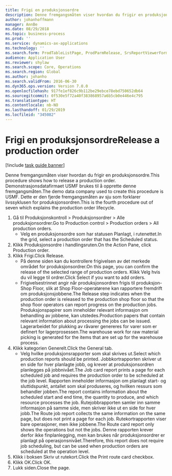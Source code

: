 ```yaml
---
title: Frigi en produksjonsordre
description: Denne fremgangsmåten viser hvordan du frigir en produksjonsordre.
author: johanhoffmann
manager: AnnBe
ms.date: 08/29/2018
ms.topic: business-process
ms.prod: ''
ms.service: dynamics-ax-applications
ms.technology: ''
ms.search.form: ProdTableListPage, ProdParmRelease, SrsReportViewerForm
audience: Application User
ms.reviewer: shylaw
ms.search.scope: Core, Operations
ms.search.region: Global
ms.author: johanho
ms.search.validFrom: 2016-06-30
ms.dyn365.ops.version: Version 7.0.0
ms.openlocfilehash: 917fe1ef826c9b112be29ebce78ebd750652db64
ms.sourcegitcommit: 0f530e5f72a40f383868957a6b5cb0e446e4c795
ms.translationtype: HT
ms.contentlocale: nb-NO
ms.lasthandoff: 01/29/2019
ms.locfileid: "345082"
---
```

# <a name="release-a-production-order"></a><span data-ttu-id="ee843-103">Frigi en produksjonsordre</span><span class="sxs-lookup"><span data-stu-id="ee843-103">Release a production order</span></span>

[!include [task guide banner](../../includes/task-guide-banner.md)]

<span data-ttu-id="ee843-104">Denne fremgangsmåten viser hvordan du frigir en produksjonsordre.</span><span class="sxs-lookup"><span data-stu-id="ee843-104">This procedure shows how to release a production order.</span></span> <span data-ttu-id="ee843-105">Demonstrasjonsdatafirmaet USMF brukes til å opprette denne fremgangsmåten.</span><span class="sxs-lookup"><span data-stu-id="ee843-105">The demo data company used to create this procedure is USMF.</span></span> <span data-ttu-id="ee843-106">Dette er den fjerde fremgangsmåten av sju som forklarer livssyklusen for produksjonsordren.</span><span class="sxs-lookup"><span data-stu-id="ee843-106">This is the fourth procedure out of seven which explains the production order lifecycle.</span></span>

1. <span data-ttu-id="ee843-107">Gå til Produksjonskontroll > Produksjonsordrer > Alle produksjonsordrer.</span><span class="sxs-lookup"><span data-stu-id="ee843-107">Go to Production control > Production orders > All production orders.</span></span>
    * <span data-ttu-id="ee843-108">Velg en produksjonsordre som har statusen Planlagt, i rutenettet.</span><span class="sxs-lookup"><span data-stu-id="ee843-108">In the grid, select a production order that has the Scheduled status.</span></span>  
2. <span data-ttu-id="ee843-109">Klikk Produksjonsordre i handlingsruten.</span><span class="sxs-lookup"><span data-stu-id="ee843-109">On the Action Pane, click Production order.</span></span>
3. <span data-ttu-id="ee843-110">Klikk Frigi.</span><span class="sxs-lookup"><span data-stu-id="ee843-110">Click Release.</span></span>
    * <span data-ttu-id="ee843-111">På denne siden kan du kontrollere frigivelsen av det merkede området for produksjonsordrer.</span><span class="sxs-lookup"><span data-stu-id="ee843-111">On this page, you can confirm the release of the selected range of production orders.</span></span> <span data-ttu-id="ee843-112">Klikk Velg hvis du vil legge til ordrer.</span><span class="sxs-lookup"><span data-stu-id="ee843-112">Click Select if you want to add orders.</span></span>  
    * <span data-ttu-id="ee843-113">Frigivelsestrinnet angir når produksjonsordren frigis til produksjon-Shop Floor, slik at Shop Floor-operatørene kan rapportere fremdrift om produksjonsjobbene.</span><span class="sxs-lookup"><span data-stu-id="ee843-113">The Release step indicates when the production order is released to the production shop floor so that the shop floor operators can report progress on the production jobs.</span></span> <span data-ttu-id="ee843-114">Produksjonspapirer som inneholder relevant informasjon om behandling av jobbene, kan utstedes.</span><span class="sxs-lookup"><span data-stu-id="ee843-114">Production papers that contain relevant information about processing the jobs can be issued.</span></span> <span data-ttu-id="ee843-115">Lagerarbeidet for plukking av råvarer genereres for varer som er definert for lagerprosessen.</span><span class="sxs-lookup"><span data-stu-id="ee843-115">The warehouse work for raw material picking is generated for the items that are set up for the warehouse process.</span></span>  
4. <span data-ttu-id="ee843-116">Klikk kategorien Generelt.</span><span class="sxs-lookup"><span data-stu-id="ee843-116">Click the General tab.</span></span>
    * <span data-ttu-id="ee843-117">Velg hvilke produksjonsrapporter som skal skrives ut.</span><span class="sxs-lookup"><span data-stu-id="ee843-117">Select which production reports should be printed.</span></span> <span data-ttu-id="ee843-118">Jobbkortrapporten skriver ut en side for hver planlagte jobb, og krever at produksjonsordren planlegges på jobbnivået.</span><span class="sxs-lookup"><span data-stu-id="ee843-118">The Job card report prints a page for each scheduled job and requires the production order to be scheduled at the job level.</span></span> <span data-ttu-id="ee843-119">Rapporten inneholder informasjon om planlagt start- og sluttidspunkt, antallet som skal produseres, og hvilken ressurs som behandler jobben.</span><span class="sxs-lookup"><span data-stu-id="ee843-119">The report contains information about the scheduled start and end time, the quantity to produce, and which resource processes the job.</span></span> <span data-ttu-id="ee843-120">Rutejobbrapporten samler inn samme informasjon på samme side, men skriver ikke ut en side for hver jobb.</span><span class="sxs-lookup"><span data-stu-id="ee843-120">The Route job report collects the same information on the same page, but does not print a page for each job.</span></span> <span data-ttu-id="ee843-121">Rutekortrapporten viser bare operasjoner, men ikke jobbene.</span><span class="sxs-lookup"><span data-stu-id="ee843-121">The Route card report only shows the operations but not the jobs.</span></span> <span data-ttu-id="ee843-122">Denne rapporten krever derfor ikke finplanlegging, men kan brukes når produksjonsordrer er planlagt på operasjonsnivået.</span><span class="sxs-lookup"><span data-stu-id="ee843-122">Therefore, this report does not require job scheduling, but can be used when production orders are scheduled at the operation level.</span></span>  
5. <span data-ttu-id="ee843-123">Klikk i boksen Skriv ut rutekort.</span><span class="sxs-lookup"><span data-stu-id="ee843-123">Click the Print route card checkbox.</span></span>
6. <span data-ttu-id="ee843-124">Klikk OK.</span><span class="sxs-lookup"><span data-stu-id="ee843-124">Click OK.</span></span>
7. <span data-ttu-id="ee843-125">Lukk siden.</span><span class="sxs-lookup"><span data-stu-id="ee843-125">Close the page.</span></span>

